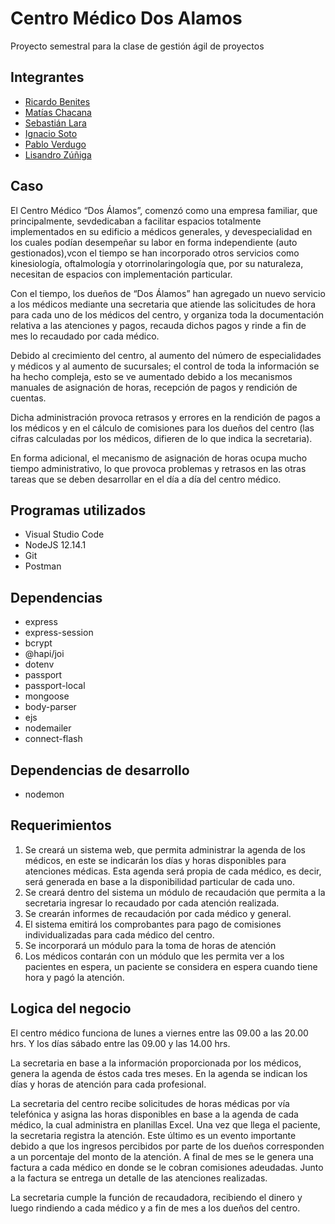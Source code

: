 # Centro Médico Dos Alamos

Proyecto semestral para la clase de gestión ágil de proyectos

## Integrantes

* [Ricardo Benites](https://github.com/dezk123)
* [Matías Chacana](https://github.com/matiaszntc)
* [Sebastián Lara](https://github.com/Pelu-k)
* [Ignacio Soto](https://github.com/Saphust)
* [Pablo Verdugo](https://github.com/Razazele)
* [Lisandro Zúñiga](https://github.com/lisaard)

## Caso

El Centro Médico “Dos Álamos”, comenzó como una empresa familiar, que principalmente, sevdedicaban a facilitar espacios totalmente implementados en su edificio a médicos generales, y devespecialidad en los cuales podían desempeñar su labor en forma independiente (auto gestionados),vcon el tiempo se han incorporado otros servicios como kinesiología, oftalmología y otorrinolaringología que, por su naturaleza, necesitan de espacios con implementación particular.

Con el tiempo, los dueños de “Dos Álamos” han agregado un nuevo servicio a los médicos mediante una secretaria que atiende las solicitudes de hora para cada uno de los médicos del centro, y organiza toda la documentación relativa a las atenciones y pagos, recauda dichos pagos y rinde a fin de mes lo recaudado por cada médico.

Debido al crecimiento del centro, al aumento del número de especialidades y médicos y al aumento de sucursales; el control de toda la información se ha hecho compleja, esto se ve aumentado debido a los mecanismos manuales de asignación de horas, recepción de pagos y rendición de cuentas.

Dicha administración provoca retrasos y errores en la rendición de pagos a los médicos y en el cálculo de comisiones para los dueños del centro (las cifras calculadas por los médicos, difieren de lo que indica la secretaria).

En forma adicional, el mecanismo de asignación de horas ocupa mucho tiempo administrativo, lo que provoca problemas y retrasos en las otras tareas que se deben desarrollar en el día a día del centro médico.

## Programas utilizados

* Visual Studio Code
* NodeJS 12.14.1
* Git
* Postman

## Dependencias

* express
* express-session
* bcrypt
* @hapi/joi
* dotenv
* passport
* passport-local
* mongoose
* body-parser
* ejs
* nodemailer
* connect-flash

## Dependencias de desarrollo

* nodemon

## Requerimientos

1. Se creará un sistema web, que permita administrar la agenda de los médicos, en este se indicarán los días y  horas disponibles para atenciones médicas. Esta agenda será propia de cada médico, es decir, será generada  en base a la disponibilidad particular de cada uno. 
2. Se creará dentro del sistema un módulo de recaudación que permita a la secretaria ingresar lo recaudado por  cada atención realizada. 
3. Se crearán informes de recaudación por cada médico y general. 
4. El sistema emitirá los comprobantes para pago de comisiones individualizadas para cada  médico del centro. 
5. Se incorporará un módulo para la toma de horas de atención 
6. Los médicos contarán con un módulo que les permita ver a los pacientes en espera, un  paciente se considera en espera cuando tiene hora y pagó la atención. 

## Logica del negocio

El centro médico funciona de lunes a viernes entre las 09.00 a las 20.00 hrs. Y los días sábado entre las 09.00 y las 14.00 hrs.

La secretaria en base a la información proporcionada por los médicos, genera la agenda de éstos cada tres meses. En la agenda se indican los días y horas de atención para cada profesional.

La secretaria del centro recibe solicitudes de horas médicas por vía telefónica y asigna las horas disponibles en base a la agenda de cada médico, la cual administra en planillas Excel. Una vez que llega el paciente, la secretaria registra la atención. Este último es un evento importante debido a que los ingresos percibidos por parte de los dueños corresponden a un porcentaje del monto de la atención. A final de mes se le genera una factura a cada médico en donde se le cobran comisiones adeudadas. Junto a la factura se entrega un detalle de las atenciones realizadas.

La secretaria cumple la función de recaudadora, recibiendo el dinero y luego rindiendo a cada médico y a fin de mes a los dueños del centro.